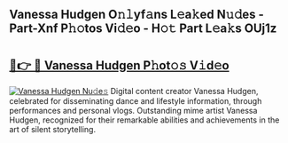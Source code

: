 ## Vanessa Hudgen O𝚗𝚕yf𝚊ns L𝚎a𝚔ed N𝚞𝚍es - Part-Xnf P𝚑𝚘tos Vi𝚍𝚎o - H𝚘𝚝 Part L𝚎a𝚔s OUj1z

# <h2><a href="http://kfajs11.oniu.top/?m=Vanessa+Hudgen">🔗👉 🔴 Vanessa Hudgen P𝚑ot𝚘𝚜 V𝚒d𝚎o</a></h2>

[![Vanessa Hudgen Nu𝚍e𝚜](https://i.imgur.com/0qMVB7G.gif)](http://kfajs11.oniu.top/?m=Vanessa+Hudgen)
Digital content creator Vanessa Hudgen, celebrated for disseminating dance and lifestyle information, through performances and personal vlogs. Outstanding mime artist Vanessa Hudgen, recognized for their remarkable abilities and achievements in the art of silent storytelling.  
